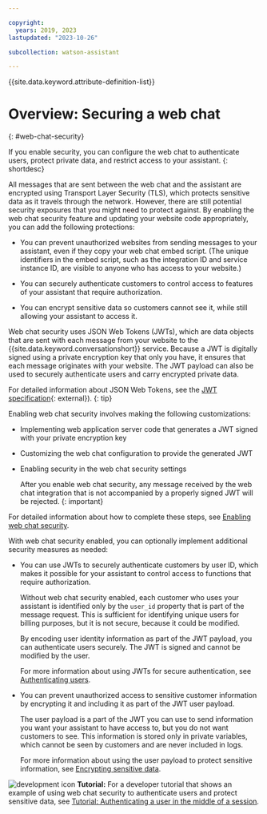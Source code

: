```yaml
---

copyright:
  years: 2019, 2023
lastupdated: "2023-10-26"

subcollection: watson-assistant

---
```


{{site.data.keyword.attribute-definition-list}}

# Overview: Securing a web chat
{: #web-chat-security}

If you enable security, you can configure the web chat to authenticate users, protect private data, and restrict access to your assistant.
{: shortdesc}

All messages that are sent between the web chat and the assistant are encrypted using Transport Layer Security (TLS), which protects sensitive data as it travels through the network. However, there are still potential security exposures that you might need to protect against. By enabling the web chat security feature and updating your website code appropriately, you can add the following protections:

- You can prevent unauthorized websites from sending messages to your assistant, even if they copy your web chat embed script. (The unique identifiers in the embed script, such as the integration ID and service instance ID, are visible to anyone who has access to your website.)

- You can securely authenticate customers to control access to features of your assistant that require authorization.

- You can encrypt sensitive data so customers cannot see it, while still allowing your assistant to access it.

Web chat security uses JSON Web Tokens (JWTs), which are data objects that are sent with each message from your website to the {{site.data.keyword.conversationshort}} service. Because a JWT is digitally signed using a private encryption key that only you have, it ensures that each message originates with your website. The JWT payload can also be used to securely authenticate users and carry encrypted private data.

For detailed information about JSON Web Tokens, see the [JWT specification](https://tools.ietf.org/html/rfc7519){: external}).
{: tip}

Enabling web chat security involves making the following customizations:

- Implementing web application server code that generates a JWT signed with your private encryption key

- Customizing the web chat configuration to provide the generated JWT

- Enabling security in the web chat security settings

    After you enable web chat security, any message received by the web chat integration that is not accompanied by a properly signed JWT will be rejected.
    {: important}

For detailed information about how to complete these steps, see [Enabling web chat security](/docs/watson-assistant?topic=watson-assistant-web-chat-security-enable).

With web chat security enabled, you can optionally implement additional security measures as needed:

- You can use JWTs to securely authenticate customers by user ID, which makes it possible for your assistant to control access to functions that require authorization.

    Without web chat security enabled, each customer who uses your assistant is identified only by the `user_id` property that is part of the message request. This is sufficient for identifying unique users for billing purposes, but it is not secure, because it could be modified.

    By encoding user identity information as part of the JWT payload, you can authenticate users securely. The JWT is signed and cannot be modified by the user.

    For more information about using JWTs for secure authentication, see [Authenticating users](/docs/watson-assistant?topic=watson-assistant-web-chat-security-authenticate).

- You can prevent unauthorized access to sensitive customer information by encrypting it and including it as part of the JWT user payload.

    The user payload is a part of the JWT you can use to send information you want your assistant to have access to, but you do not want customers to see. This information is stored only in private variables, which cannot be seen by customers and are never included in logs.

    For more information about using the user payload to protect sensitive information, see [Encrypting sensitive data](/docs/watson-assistant?topic=watson-assistant-web-chat-security-encrypt).

![development icon](images/development-icon.png) **Tutorial:** For a developer tutorial that shows an example of using web chat security to authenticate users and protect sensitive data, see [Tutorial: Authenticating a user in the middle of a session](/docs/watson-assistant?topic=watson-assistant-web-chat-develop-security).

